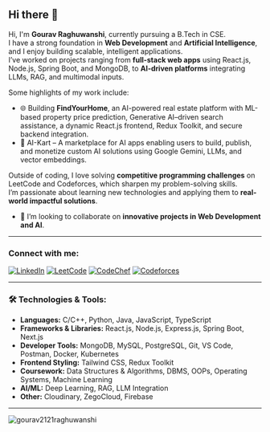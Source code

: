 ## Hi there 👋

Hi, I'm **Gourav Raghuwanshi**, currently pursuing a B.Tech in CSE.  
I have a strong foundation in **Web Development** and **Artificial Intelligence**, and I enjoy building scalable, intelligent applications.  
I’ve worked on projects ranging from **full-stack web apps** using React.js, Node.js, Spring Boot, and MongoDB, to **AI-driven platforms** integrating LLMs, RAG, and multimodal inputs.  

Some highlights of my work include:    
- 🌐 Building **FindYourHome**, an AI-powered real estate platform with ML-based property price prediction, Generative AI–driven search assistance, a dynamic React.js frontend, Redux Toolkit, and secure backend integration.  
- 🛒 AI-Kart – A marketplace for AI apps enabling users to build, publish, and monetize custom AI solutions using Google Gemini, LLMs, and vector embeddings.

Outside of coding, I love solving **competitive programming challenges** on LeetCode and Codeforces, which sharpen my problem-solving skills.  
I’m passionate about learning new technologies and applying them to **real-world impactful solutions**.  

- 👯 I’m looking to collaborate on **innovative projects in Web Development and AI**.  

---

### Connect with me:
[![LinkedIn](https://img.shields.io/badge/LinkedIn-0077B5?style=for-the-badge&logo=linkedin&logoColor=white)](https://linkedin.com/in/gourav-raghuwanshi-438174302)
[![LeetCode](https://img.shields.io/badge/LeetCode-FFA116?style=for-the-badge&logo=leetcode&logoColor=white)](https://leetcode.com/gourav_1_2_3_r_)
[![CodeChef](https://img.shields.io/badge/CodeChef-5B4638?style=for-the-badge&logo=codechef&logoColor=white)](https://www.codechef.com/users/i_gourav_i)
[![Codeforces](https://img.shields.io/badge/Codeforces-445f9d?style=for-the-badge&logo=Codeforces&logoColor=white)](https://codeforces.com/profile/gr12121)

---

### 🛠️ Technologies & Tools:
- **Languages:** C/C++, Python, Java, JavaScript, TypeScript  
- **Frameworks & Libraries:** React.js, Node.js, Express.js, Spring Boot, Next.js  
- **Developer Tools:** MongoDB, MySQL, PostgreSQL, Git, VS Code, Postman, Docker, Kubernetes  
- **Frontend Styling:** Tailwind CSS, Redux Toolkit  
- **Coursework:** Data Structures & Algorithms, DBMS, OOPs, Operating Systems, Machine Learning  
- **AI/ML:** Deep Learning, RAG, LLM Integration  
- **Other:** Cloudinary, ZegoCloud, Firebase  

---

<p><img align="center" src="https://github-readme-streak-stats.herokuapp.com/?user=gourav2121raghuwanshi&" alt="gourav2121raghuwanshi" /></p>
